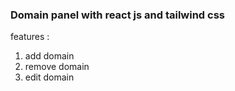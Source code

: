 ### Domain panel with react js and tailwind css

features :
1. add domain
2. remove domain
3. edit domain
